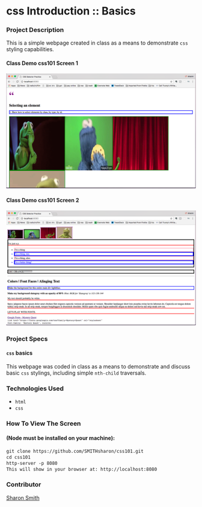 # css Introduction :: Basics

### Project Description 
This is a simple webpage created in class as a means to demonstrate `css` styling capabilities.  


#### Class Demo css101 Screen 1
![Class Demo css101 Screen 1](https://raw.githubusercontent.com/SMITHsharon/css101/screens/screens/css101%20Screen%20Grab%20on%20Launch.png)

#### Class Demo css101 Screen 2 
![Class Demo css101 Screen 2 (gifs)](https://raw.githubusercontent.com/SMITHsharon/css101/screens/screens/css101%20Screen%20Grab%20on%20Scroll.png)


### Project Specs
#### `css` basics
This webpage was coded in class as a means to demonstrate and discuss basic `css` stylings, 
including simple 
`nth-child` traversals. 


### Technologies Used
- `html`
- `css`


### How To View The Screen 
#### (Node must be installed on your machine):
```
git clone https://github.com/SMITHsharon/css101.git
cd css101
http-server -p 8080
This will show in your browser at: http://localhost:8080
```


### Contributor
[Sharon Smith](https://github.com/SMITHsharon)
